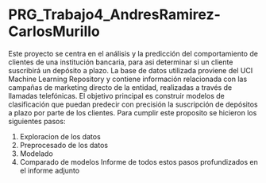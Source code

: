 # PRG_Trabajo4_AndresRamirez-CarlosMurillo
Este proyecto se centra en el análisis y la predicción del comportamiento de clientes de una institución bancaria, para asi determinar si un cliente suscribirá un depósito a plazo. La base de datos utilizada proviene del UCI Machine Learning Repository y contiene información relacionada con las campañas de marketing directo de la entidad, realizadas a través de llamadas telefónicas. 
El objetivo principal es construir modelos de clasificación que puedan predecir con precisión la suscripción de depósitos a plazo por parte de los clientes.
Para cumplir este proposito se hicieron los siguientes pasos:
1. Exploracion de los datos
2. Preprocesado de los datos
3. Modelado
4. Comparado de modelos
  Informe de todos estos pasos profundizados en el informe adjunto

